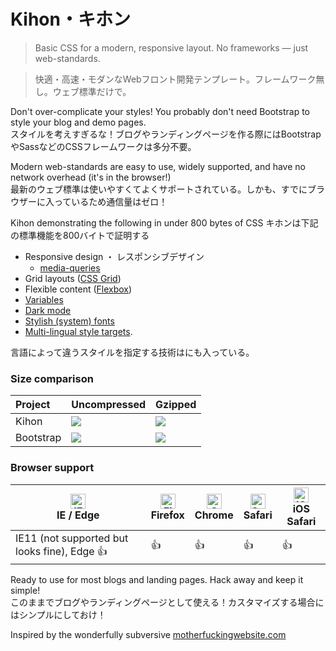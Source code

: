 # Kihon・キホン

> Basic CSS for a modern, responsive layout. No frameworks — just web-standards.  

> 快適・高速・モダンなWebフロント開発テンプレート。フレームワーク無し。ウェブ標準だけで。

Don't over-complicate your styles! You probably don't need Bootstrap to style your blog and demo pages.  
スタイルを考えすぎるな！ブログやランディングページを作る際にはBootstrapやSassなどのCSSフレームワークは多分不要。

Modern web-standards are easy to use, widely supported, and have no network overhead (it's in the browser!)  
最新のウェブ標準は使いやすくてよくサポートされている。しかも、すでにブラウザーに入っているため通信量はゼロ！

 Kihon demonstrating the following in under 800 bytes of CSS
 キホンは下記の標準機能を800バイトで証明する
- Responsive design ・ レスポンシブデザイン
  - [media-queries](https://developer.mozilla.org/en-US/docs/Web/CSS/Media_Queries/Using_media_queries)
- Grid layouts ([CSS Grid](https://developer.mozilla.org/en-US/docs/Web/CSS/CSS_Grid_Layout/Basic_Concepts_of_Grid_Layout))
- Flexible content ([Flexbox](https://developer.mozilla.org/en-US/docs/Web/CSS/CSS_Flexible_Box_Layout/Basic_Concepts_of_Flexbox))
- [Variables](https://developer.mozilla.org/en-US/docs/Web/CSS/Using_CSS_custom_properties)
- [Dark mode](https://developer.mozilla.org/en-US/docs/Web/CSS/@media/prefers-color-scheme)
- [Stylish (system) fonts](https://developer.mozilla.org/en-US/docs/Web/CSS/font-family)
- [Multi-lingual style targets](https://developer.mozilla.org/en-US/docs/Web/CSS/:lang).


言語によって違うスタイルを指定する技術はにも入っている。

### Size comparison

 Project     | Uncompressed | Gzipped
:------------|:-------------|:--------|
Kihon  | ![](https://img.badgesize.io/saltymouse/kihon/master/kihon.css.svg) | ![](https://img.badgesize.io/saltymouse/kihon/master/kihon.css.svg?compression=gzip)
Bootstrap |  ![](https://img.badgesize.io/twbs/bootstrap/master/dist/css/bootstrap.css.svg?color=orange) | ![](https://img.badgesize.io/twbs/bootstrap/master/dist/css/bootstrap.css.svg?compression=gzip&color=yellow)

### Browser support

| [<img src="https://raw.githubusercontent.com/alrra/browser-logos/master/src/edge/edge_48x48.png" alt="IE / Edge" width="24px" height="24px" />](http://godban.github.io/browsers-support-badges/)</br>IE / Edge | [<img src="https://raw.githubusercontent.com/alrra/browser-logos/master/src/firefox/firefox_48x48.png" alt="Firefox" width="24px" height="24px" />](http://godban.github.io/browsers-support-badges/)</br>Firefox | [<img src="https://raw.githubusercontent.com/alrra/browser-logos/master/src/chrome/chrome_48x48.png" alt="Chrome" width="24px" height="24px" />](http://godban.github.io/browsers-support-badges/)</br>Chrome | [<img src="https://raw.githubusercontent.com/alrra/browser-logos/master/src/safari/safari_48x48.png" alt="Safari" width="24px" height="24px" />](http://godban.github.io/browsers-support-badges/)</br>Safari | [<img src="https://raw.githubusercontent.com/alrra/browser-logos/master/src/safari-ios/safari-ios_48x48.png" alt="iOS Safari" width="24px" height="24px" />](http://godban.github.io/browsers-support-badges/)</br>iOS Safari |
| --------- | --------- | --------- | --------- | --------- |
| IE11 (not supported but looks fine), Edge 👍| 👍| 👍| 👍| 👍

Ready to use for most blogs and landing pages. Hack away and keep it simple!  
このままでブログやランディングページとして使える！カスタマイズする場合にはシンプルにしておけ！

Inspired by the wonderfully subversive [motherfuckingwebsite.com](http://motherfuckingwebsite.com)
